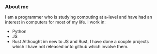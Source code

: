 ### About me
I am a programmer who is studying computing at a-level and have had an interest in computers for most of my life. I work in:
- Python
- JS
- Rust
Althought im new to JS and Rust, I have done a couple projects which I have not released onto github which involve them.

<!--
**NexInfinite/NexInfinite** is a ✨ _special_ ✨ repository because its `README.md` (this file) appears on your GitHub profile.

Here are some ideas to get you started:

- 🔭 I’m currently working on ...
- 🌱 I’m currently learning ...
- 👯 I’m looking to collaborate on ...
- 🤔 I’m looking for help with ...
- 💬 Ask me about ...
- 📫 How to reach me: ...
- 😄 Pronouns: ...
- ⚡ Fun fact: ...
-->
